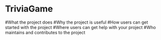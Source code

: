 # TriviaGame

#What the project does
#Why the project is useful
#How users can get started with the project
#Where users can get help with your project
#Who maintains and contributes to the project